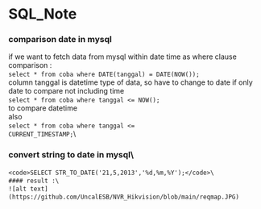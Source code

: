 # SQL_Note
### comparison date in mysql
if we want to fetch data from mysql within date time as where clause comparison :\
<code>select * from coba where DATE(tanggal) = DATE(NOW());</code>\
column tanggal is datetime type of data, so have to change to date if only date to compare not including time\
<code>select * from coba where tanggal <= NOW();</code>\
to compare datetime \
also \
  <code>select * from coba where tanggal <= CURRENT_TIMESTAMP;</code>\
### convert string to date in mysql\
    <code>SELECT STR_TO_DATE('21,5,2013','%d,%m,%Y');</code>\
    #### result :\
    ![alt text](https://github.com/UncalESB/NVR_Hikvision/blob/main/reqmap.JPG)
